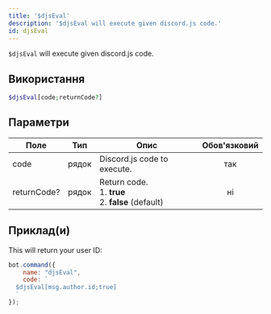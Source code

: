 ```yaml
---
title: '$djsEval'
description: '$djsEval will execute given discord.js code.'
id: djsEval
---
```


`$djsEval` will execute given discord.js code.

## Використання

```php
$djsEval[code;returnCode?]
```

## Параметри

| Поле        | Тип   | Опис                                                                      | Обов'язковий |
| ----------- | ----- | ------------------------------------------------------------------------- |:------------:|
| code        | рядок | Discord.js code to execute.                                               |     так      |
| returnCode? | рядок | Return code. <br /> 1. **true** <br /> 2. **false** (default) |      ні      |

## Приклад(и)

This will return your user ID:

```javascript
bot.command({
    name: "djsEval",
    code: `
  $djsEval[msg.author.id;true]
  `
});
```